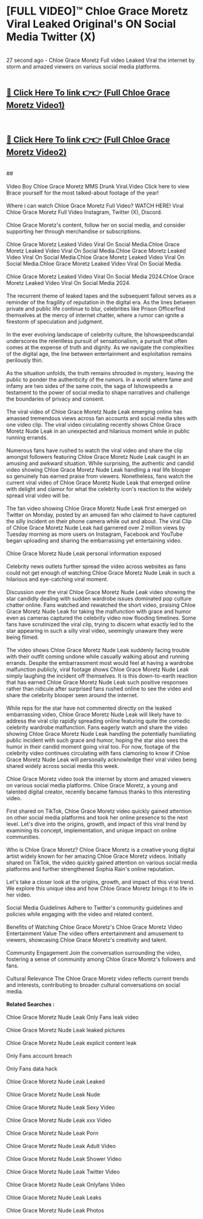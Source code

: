 # [FULL VIDEO]™ Chloe Grace Moretz Viral Leaked Original's ON Social Media Twitter (X) <br>
<br>
27 second ago - Chloe Grace Moretz Full video Leaked Viral the internet by storm and amazed viewers on various social media platforms.<br>

 <br>

##  <a href="https://play.123hd.live?title=Full Chloe_Grace_Moretz&ref=git">🔴 Click Here To link 👉👉 (Full Chloe Grace Moretz Video1)</a><br>
  <br>

##  <a href="https://play.123hd.live?title=Full Chloe_Grace_Moretz&ref=git">🔴 Click Here To link 👉👉 (Full Chloe Grace Moretz Video2)</a><br>
  <br>
  ##


  <br>

  <br>
Video Boy Chloe Grace Moretz MMS Drunk Viral.Video Click here to view Brace yourself for the most talked-about footage of the year!
<br><br>
Where i can watch Chloe Grace Moretz Full Video? WATCH HERE! Viral Chloe Grace Moretz Full Video Instagram, Twitter (X), Discord.
<br><br>
Chloe Grace Moretz's content, follow her on social media, and consider supporting her through merchandise or subscriptions.
<br><br>
Chloe Grace Moretz Leaked Video Viral On Social Media.Chloe Grace Moretz Leaked Video Viral On Social Media.Chloe Grace Moretz Leaked Video Viral On Social Media.Chloe Grace Moretz Leaked Video Viral On Social Media.Chloe Grace Moretz Leaked Video Viral On Social Media.
<br><br>
Chloe Grace Moretz Leaked Video Viral On Social Media 2024.Chloe Grace Moretz Leaked Video Viral On Social Media 2024.
<br><br>
The recurrent theme of leaked tapes and the subsequent fallout serves as a reminder of the fragility of reputation in the digital era. As the lines between private and public life continue to blur, celebrities like Prison Officerfind themselves at the mercy of internet chatter, where a rumor can ignite a firestorm of speculation and judgment.
<br><br>
In the ever evolving landscape of celebrity culture, the Ishowspeedscandal underscores the relentless pursuit of sensationalism, a pursuit that often comes at the expense of truth and dignity. As we navigate the complexities of the digital age, the line between entertainment and exploitation remains perilously thin.
<br><br>
As the situation unfolds, the truth remains shrouded in mystery, leaving the public to ponder the authenticity of the rumors. In a world where fame and infamy are two sides of the same coin, the saga of Ishowspeedis a testament to the power of social media to shape narratives and challenge the boundaries of privacy and consent.
<br><br>
The viral video of Chloe Grace Moretz Nude Leak emerging online has amassed tremendous views across fan accounts and social media sites with one video clip. The viral video circulating recently shows Chloe Grace Moretz Nude Leak in an unexpected and hilarious moment while in public running errands.
<br><br>
Numerous fans have rushed to watch the viral video and share the clip amongst followers featuring Chloe Grace Moretz Nude Leak caught in an amusing and awkward situation. While surprising, the authentic and candid video showing Chloe Grace Moretz Nude Leak handling a real life blooper so genuinely has earned praise from viewers. Nonetheless, fans watch the current viral video of Chloe Grace Moretz Nude Leak that emerged online with delight and clamor for what the celebrity icon's reaction to the widely spread viral video will be.
<br><br>
The fan video showing Chloe Grace Moretz Nude Leak first emerged on Twitter on Monday, posted by an amused fan who claimed to have captured the silly incident on their phone camera while out and about. The viral Clip of Chloe Grace Moretz Nude Leak had garnered over 2 million views by Tuesday morning as more users on Instagram, Facebook and YouTube began uploading and sharing the embarrassing yet entertaining video.
<br><br>
Chloe Grace Moretz Nude Leak personal information exposed
<br><br>
Celebrity news outlets further spread the video across websites as fans could not get enough of watching Chloe Grace Moretz Nude Leak in such a hilarious and eye-catching viral moment.
<br><br>
Discussion over the viral Chloe Grace Moretz Nude Leak video showing the star candidly dealing with sudden wardrobe issues dominated pop culture chatter online. Fans watched and rewatched the short video, praising Chloe Grace Moretz Nude Leak for taking the malfunction with grace and humor even as cameras captured the celebrity video now flooding timelines. Some fans have scrutinized the viral clip, trying to discern what exactly led to the star appearing in such a silly viral video, seemingly unaware they were being filmed.
<br><br>
The video shows Chloe Grace Moretz Nude Leak suddenly facing trouble with their outfit coming undone while casually walking about and running errands. Despite the embarrassment most would feel at having a wardrobe malfunction publicly, viral footage shows Chloe Grace Moretz Nude Leak simply laughing the incident off themselves. It is this down-to-earth reaction that has earned Chloe Grace Moretz Nude Leak such positive responses rather than ridicule after surprised fans rushed online to see the video and share the celebrity blooper seen around the internet.
<br><br>
While reps for the star have not commented directly on the leaked embarrassing video, Chloe Grace Moretz Nude Leak will likely have to address the viral clip rapidly spreading online featuring quite the comedic celebrity wardrobe malfunction. Fans eagerly watch and share the video showing Chloe Grace Moretz Nude Leak handling the potentially humiliating public incident with such grace and humor, hoping the star also sees the humor in their candid moment going viral too. For now, footage of the celebrity video continues circulating with fans clamoring to know if Chloe Grace Moretz Nude Leak will personally acknowledge their viral video being shared widely across social media this week.
<br><br>
Chloe Grace Moretz video took the internet by storm and amazed viewers on various social media platforms. Chloe Grace Moretz, a young and talented digital creator, recently became famous thanks to this interesting video.
<br><br>
First shared on TikTok, Chloe Grace Moretz video quickly gained attention on other social media platforms and took her online presence to the next level. Let's dive into the origins, growth, and impact of this viral trend by examining its concept, implementation, and unique impact on online communities.
<br><br>
Who is Chloe Grace Moretz? Chloe Grace Moretz is a creative young digital artist widely known for her amazing Chloe Grace Moretz videos. Initially shared on TikTok, the video quickly gained attention on various social media platforms and further strengthened Sophia Rain's online reputation.
<br><br>
Let's take a closer look at the origins, growth, and impact of this viral trend. We explore this unique idea and how Chloe Grace Moretz brings it to life in her video.
<br><br>
Social Media Guidelines Adhere to Twitter's community guidelines and policies while engaging with the video and related content.
<br><br>
Benefits of Watching Chloe Grace Moretz's Chloe Grace Moretz Video Entertainment Value The video offers entertainment and amusement to viewers, showcasing Chloe Grace Moretz's creativity and talent.
<br><br>
Community Engagement Join the conversation surrounding the video, fostering a sense of community among Chloe Grace Moretz's followers and fans.
<br><br>
Cultural Relevance The Chloe Grace Moretz video reflects current trends and interests, contributing to broader cultural conversations on social media.
<br><br>
<strong>Related Searches :</strong>
<br><br>
Chloe Grace Moretz Nude Leak Only Fans leak video
<br><br>
Chloe Grace Moretz Nude Leak leaked pictures
<br><br>
Chloe Grace Moretz Nude Leak explicit content leak
<br><br>
Only Fans account breach
<br><br>
Only Fans data hack
<br><br>
Chloe Grace Moretz Nude Leak Leaked
<br><br>
Chloe Grace Moretz Nude Leak Nude
<br><br>
Chloe Grace Moretz Nude Leak Sexy Video
<br><br>
Chloe Grace Moretz Nude Leak xxx Video
<br><br>
Chloe Grace Moretz Nude Leak Porn
<br><br>
Chloe Grace Moretz Nude Leak Adult Video
<br><br>
Chloe Grace Moretz Nude Leak Shower Video
<br><br>
Chloe Grace Moretz Nude Leak Twitter Video
<br><br>
Chloe Grace Moretz Nude Leak Onlyfans Video
<br><br>
Chloe Grace Moretz Nude Leak Leaks
<br><br>
Chloe Grace Moretz Nude Leak Photos